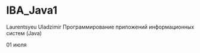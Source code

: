 ﻿# IBA_Java1
Laurentsyeu Uladzimir
Программирование приложений информационных систем (Java)


01 июля
